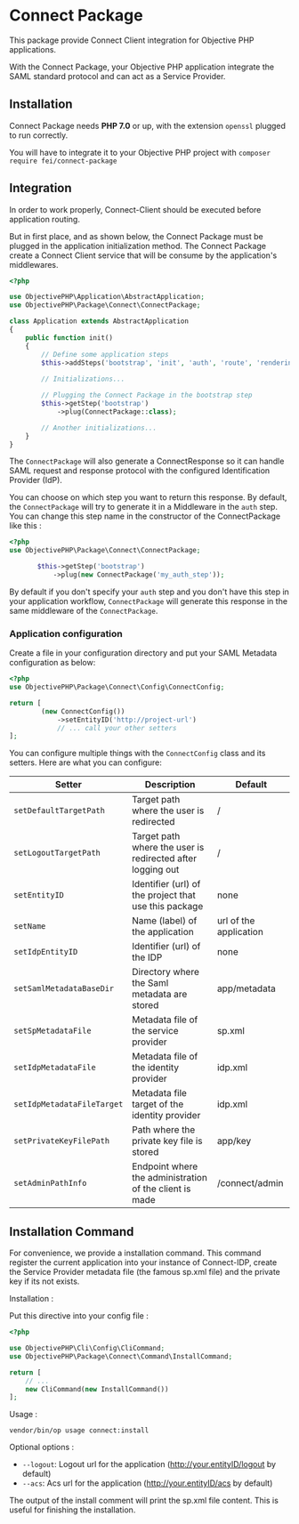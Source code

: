 # Connect Package

This package provide Connect Client integration for Objective PHP applications.

With the Connect Package, your Objective PHP application integrate the SAML standard protocol and can act as a
Service Provider.

## Installation

Connect Package needs **PHP 7.0** or up, with the extension `openssl` plugged to run correctly.

You will have to integrate it to your Objective PHP project with `composer require fei/connect-package`

## Integration

In order to work properly, Connect-Client should be executed before application routing.

But in first place, and as shown below, the Connect Package must be plugged in the application initialization method.
The Connect Package create a Connect Client service that will be consume by the application's middlewares.

```php
<?php

use ObjectivePHP\Application\AbstractApplication;
use ObjectivePHP\Package\Connect\ConnectPackage;

class Application extends AbstractApplication
{
    public function init()
    {
        // Define some application steps
        $this->addSteps('bootstrap', 'init', 'auth', 'route', 'rendering');
        
        // Initializations...

        // Plugging the Connect Package in the bootstrap step
        $this->getStep('bootstrap')
            ->plug(ConnectPackage::class);

        // Another initializations...
    }
}
```

The `ConnectPackage` will also generate a ConnectResponse so it can handle SAML request and response protocol with the configured Identification Provider (IdP).

You can choose on which step you want to return this response. By default, the `ConnectPackage` will try to generate it in a Middleware in the `auth` step. You can change this step name in the constructor of the ConnectPackage like this :
 
 ```php
<?php
use ObjectivePHP\Package\Connect\ConnectPackage;

        $this->getStep('bootstrap')
            ->plug(new ConnectPackage('my_auth_step'));
```

By default if you don't specify your `auth` step and you don't have this step in your application workflow, `ConnectPackage` will generate this response in the same middleware of the `ConnectPackage`.

### Application configuration

Create a file in your configuration directory and put your SAML Metadata configuration as below:

```php
<?php
use ObjectivePHP\Package\Connect\Config\ConnectConfig;

return [
        (new ConnectConfig())
            ->setEntityID('http://project-url')
            // ... call your other setters
];
```

You can configure multiple things with the `ConnectConfig` class and its setters. Here are what you can configure:

| Setter                          | Description                                    	 | Default   |
|---------------------------------|--------------------------------------------------|-----------|
| `setDefaultTargetPath`          | Target path where the user is redirected | / |
| `setLogoutTargetPath`           | Target path where the user is redirected after logging out |     /      |
| `setEntityID`                   | Identifier (url) of the project that use this package| none|
| `setName`                       | Name (label) of the application| url of the application |
| `setIdpEntityID`                | Identifier (url) of the IDP | none |
| `setSamlMetadataBaseDir`        | Directory where the Saml metadata are stored| app/metadata|
| `setSpMetadataFile`             | Metadata file of the service provider| sp.xml |
| `setIdpMetadataFile`            | Metadata file of the identity provider| idp.xml |
| `setIdpMetadataFileTarget`      | Metadata file target of the identity provider|idp.xml|
| `setPrivateKeyFilePath`         | Path where the private key file is stored| app/key|
| `setAdminPathInfo`              | Endpoint where the administration of the client is made |  /connect/admin |

## Installation Command

For convenience, we provide a installation command. This command register the current application into your instance of
Connect-IDP, create the Service Provider metadata file (the famous sp.xml file) and the private key if its not exists.

Installation :

Put this directive into your config file :

```php
<?php

use ObjectivePHP\Cli\Config\CliCommand;
use ObjectivePHP\Package\Connect\Command\InstallCommand;

return [
    // ...
    new CliCommand(new InstallCommand())
];
```

Usage :

`vendor/bin/op usage connect:install`

Optional options :

* `--logout`: Logout url for the application (http://your.entityID/logout by default)
* `--acs`: Acs url for the application (http://your.entityID/acs by default)

The output of the install comment will print the sp.xml file content. This is useful for finishing the installation. 

